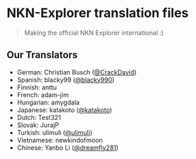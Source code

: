# NKN-Explorer translation files

> Making the official NKN Explorer international :)

## Our Translators

- German: Christian Busch ([@CrackDavid](https://github.com/CrackDavid))
- Spanish: blacky99 ([@blacky990](https://github.com/blacky990))
- Finnish: anttu
- French: adam-jim
- Hungarian: amygdala
- Japanese: katakoto ([@katakoto](https://github.com/katakoto))
- Dutch: Test321
- Slovak: JurajP
- Turkish: ulimuli ([@ulimuli](https://github.com/ulimuli))
- Vietnamese: newkindofmoon
- Chinese: Yanbo Li ([@dreamfly281](https://github.com/dreamfly281))